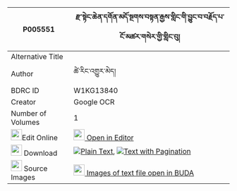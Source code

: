 |P005551|རྫ་སྟེང་ཆེན་དགོན་མདོ་སྔགས་བསྟན་རྒྱས་གླིང་གི་བྱུང་བ་བརྗོད་པ་ངོ་མཚར་གསེར་གྱི་གླིང་བུ། 
| --- | --- 
|Alternative Title |
|Author| ཚེ་རིང་འགྱུར་མེད།
|BDRC ID | W1KG13840
|Creator | Google OCR
|Number of Volumes| 1
|<img width="25" src="https://img.icons8.com/color/25/000000/edit-property.png">Edit Online| [<img width="25" src="https://avatars.githubusercontent.com/u/45091458?s=200&v=4"> Open in Editor](http://editor.openpecha.org/P005551)
|<img width="25" src="https://img.icons8.com/fluent/48/000000/download-2.png"/>  Download | [![](https://img.icons8.com/color/20/000000/txt.png)Plain Text](https://github.com/Openpecha/P005551/releases/download/v1/dza_tengchen_gon_dongak_ten_gy_plain_P005551.zip), [![](https://img.icons8.com/color/20/000000/txt.png)Text with Pagination](https://github.com/Openpecha/P005551/releases/download/v1/dza_tengchen_gon_dongak_ten_gy_pages_P005551.zip)
|<img width="25" src="https://img.icons8.com/plasticine/100/000000/pictures-folder.png"/>  Source Images | [<img width="25" src="https://library.bdrc.io/icons/BUDA-small.svg"> Images of text file open in BUDA](https://library.bdrc.io/show/bdr:W1KG13840)